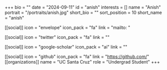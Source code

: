 +++
bio = "" 
date = "2024-09-11" 
id = "anish" 
interests = [] 
name = "Anish" 
portrait = "/portraits/anish.jpg" 
short_bio = "" 
sort_position = 10
 short_name = "anish" 

[[social]] 
    icon = "envelope" 
    icon_pack = "fa" 
    link = "mailto: "

 [[social]] 
    icon = "twitter" 
    icon_pack = "fa" 
    link = "" 

[[social]] 
    icon = "google-scholar" 
    icon_pack = "ai" 
    link = "" 

[[social]] 
    icon = "github" 
    icon_pack = "fa" 
    link = "https://github.com/" 
[[organizations]] 
     name = "UC Santa Cruz" 
      role = "Undergrad Student" 
+++